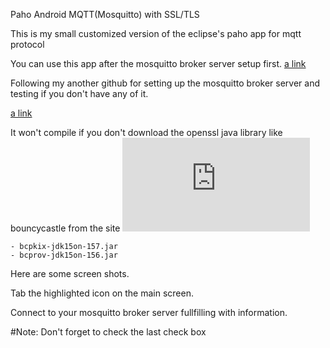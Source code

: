 Paho Android MQTT(Mosquitto) with SSL/TLS

This is my small customized version of the eclipse's paho app for mqtt protocol

You can use this app after the mosquitto broker server setup first.
[a link](https://mosquitto.org/)

Following my another github for setting up the mosquitto broker server and testing if you don't have any of it.

[a link](https://github.com/tommybee-dev/push-mqtt/)

It won't compile if you don't download the openssl java library like bouncycastle from the site
![site](https://www.bouncycastle.org/latest_releases.html)

	- bcpkix-jdk15on-157.jar
	- bcprov-jdk15on-156.jar

Here are some screen shots.

Tab the highlighted icon on the main screen.

Connect to your mosquitto broker server fullfilling with information.

#Note: Don't forget to check the last check box


